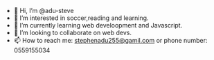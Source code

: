 - 👋 Hi, I’m @adu-steve
- 👀 I’m interested in soccer,reading and learning.
- 🌱 I’m currently learning web develoopment and Javascript.
- 💞️ I’m looking to collaborate on web devs.
- 📫 How to reach me: stephenadu255@gamil.com or phone number: 0559155034
<!---
adu-steve/adu-steve is a ✨ special ✨ repository because its `README.md` (this file) appears on your GitHub profile.
You can click the Preview link to take a look at your changes.
--->
